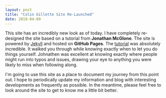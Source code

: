 ```yaml
---
layout: post
title: "Colin Gillette Site Re-Launched"
date: 2019-04-09
---
```


This site has an incredibly new look as of today. I have completely re-designed the site based on a tutorial from **Jonathan McGlone**. The site is powered by [Jekyll](http://jekyllrb.com) and hosted on **GitHub Pages**. The [tutorial](http://jmcglone.com/guides/github-pages/) was absolutely incredible. It walked you through while knowing exactly when to let you do things yourself. Johnathen was excellent at knowing exactly where people might run into typos and issues, drawing your eye to anything you were likely to miss when following along.

I'm going to use this site as a place to document my journey from this point out. I hope to periodically update my information and blog with interesting developments as frequently as possible. In the meantime, please feel free to look around the site to get to know me a little bit better.